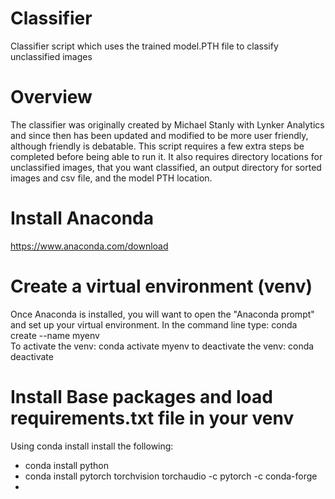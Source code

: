 # Classifier
Classifier script which uses the trained model.PTH file to classify unclassified images 

# Overview
The classifier was originally created by Michael Stanly with Lynker Analytics and since then has been updated and modified to be more user friendly, although friendly is debatable.
This script requires a few extra steps be completed before being able to run it. It also requires directory locations for unclassified images, that you want classified, an output directory for sorted images and csv file, and the model PTH location.

# Install Anaconda
https://www.anaconda.com/download

# Create a virtual environment (venv)
Once Anaconda is installed, you will want to open the "Anaconda prompt" and set up your virtual environment. 
In the command line type: conda create --name myenv  
To activate the venv: conda activate myenv
to deactivate the venv: conda deactivate

# Install Base packages and load requirements.txt file in your venv
Using conda install install the following: 
- conda install python
- conda install pytorch torchvision torchaudio -c pytorch -c conda-forge
- 
